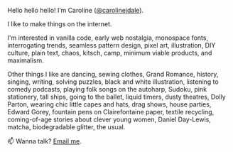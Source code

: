 Hello hello hello! I’m Caroline (<a href="http://www.github.com/carolinejdale">@carolinejdale</a>).

I like to make things on the internet.

I'm interested in vanilla code, early web nostalgia, monospace fonts, interrogating trends, seamless pattern design, pixel art, illustration, DIY culture, plain text, chaos, kitsch, camp, minimum viable products, and maximalism.

Other things I like are dancing, sewing clothes, Grand Romance, history, singing, writing, solving puzzles, black and white illustration, listening to comedy podcasts, playing folk songs on the autoharp, Sudoku, pink stationery, tall ships, going to the ballet, liquid timers, dusty theatres, Dolly Parton, wearing chic little capes and hats, drag shows, house parties, Edward Gorey, fountain pens on Clairefontaine paper, textile recycling, coming-of-age stories about clever young women, Daniel Day-Lewis, matcha, biodegradable glitter, the usual.

📫 Wanna talk? <a href="mailto:carolinejdale@gmail.com">Email me</a>.

<!---
carolinejdale/carolinejdale is a ✨ special ✨ repository because its `README.md` (this file) appears on my GitHub profile.

You are a ✨ special ✨ person because you (the person reading this) appeared on my GitHub profile.
--->
